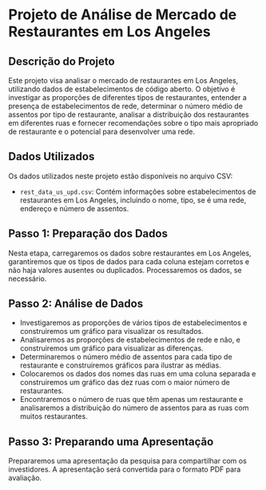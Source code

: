 # Projeto de Análise de Mercado de Restaurantes em Los Angeles

## Descrição do Projeto
Este projeto visa analisar o mercado de restaurantes em Los Angeles, utilizando dados de estabelecimentos de código aberto. O objetivo é investigar as proporções de diferentes tipos de restaurantes, entender a presença de estabelecimentos de rede, determinar o número médio de assentos por tipo de restaurante, analisar a distribuição dos restaurantes em diferentes ruas e fornecer recomendações sobre o tipo mais apropriado de restaurante e o potencial para desenvolver uma rede.

## Dados Utilizados
Os dados utilizados neste projeto estão disponíveis no arquivo CSV:

- `rest_data_us_upd.csv`: Contém informações sobre estabelecimentos de restaurantes em Los Angeles, incluindo o nome, tipo, se é uma rede, endereço e número de assentos.

## Passo 1: Preparação dos Dados
Nesta etapa, carregaremos os dados sobre restaurantes em Los Angeles, garantiremos que os tipos de dados para cada coluna estejam corretos e não haja valores ausentes ou duplicados. Processaremos os dados, se necessário.

## Passo 2: Análise de Dados
- Investigaremos as proporções de vários tipos de estabelecimentos e construiremos um gráfico para visualizar os resultados.
- Analisaremos as proporções de estabelecimentos de rede e não, e construiremos um gráfico para visualizar as diferenças.
- Determinaremos o número médio de assentos para cada tipo de restaurante e construiremos gráficos para ilustrar as médias.
- Colocaremos os dados dos nomes das ruas em uma coluna separada e construiremos um gráfico das dez ruas com o maior número de restaurantes.
- Encontraremos o número de ruas que têm apenas um restaurante e analisaremos a distribuição do número de assentos para as ruas com muitos restaurantes.

## Passo 3: Preparando uma Apresentação
Prepararemos uma apresentação da pesquisa para compartilhar com os investidores. A apresentação será convertida para o formato PDF para avaliação.

